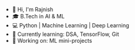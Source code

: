 - 👋 Hi, I'm Rajnish
- 🎓 B.Tech in AI & ML
- 💻 Python | Machine Learning | Deep Learning
- 🌱 Currently learning: DSA, TensorFlow, Git
- 🔭 Working on: ML mini-projects

<!---
rrajnishx/rrajnishx is a ✨ special ✨ repository because its `README.md` (this file) appears on your GitHub profile.
You can click the Preview link to take a look at your changes.
--->
